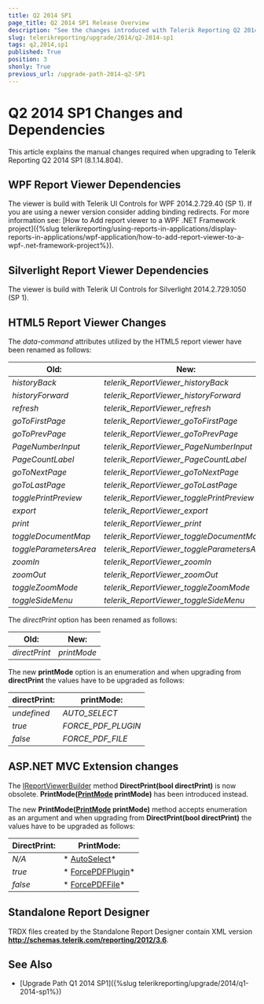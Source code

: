 ```yaml
---
title: Q2 2014 SP1
page_title: Q2 2014 SP1 Release Overview 
description: "See the changes introduced with Telerik Reporting Q2 2014 SP1 that should be considered before upgrading, and the 3rd party products & packages this version depends on."
slug: telerikreporting/upgrade/2014/q2-2014-sp1
tags: q2,2014,sp1
published: True
position: 3
shonly: True
previous_url: /upgrade-path-2014-q2-SP1
---
```


# Q2 2014 SP1 Changes and Dependencies

This article explains the manual changes required when upgrading to Telerik Reporting Q2 2014 SP1 (8.1.14.804).

## WPF Report Viewer Dependencies

The viewer is build with Telerik UI Controls for WPF 2014.2.729.40 (SP 1). If you are using a newer version consider adding binding redirects. For more information see: [How to Add report viewer to a WPF .NET Framework project]({%slug telerikreporting/using-reports-in-applications/display-reports-in-applications/wpf-application/how-to-add-report-viewer-to-a-wpf-.net-framework-project%}).

## Silverlight Report Viewer Dependencies

The viewer is build with Telerik UI Controls for Silverlight 2014.2.729.1050 (SP 1). 

## HTML5 Report Viewer Changes

The *data-command* attributes utilized by the HTML5 report viewer have been renamed as follows: 

|  __Old:__ |  __New:__ |
| ------ | ------ |
| *historyBack* | *telerik_ReportViewer_historyBack* |
| *historyForward* | *telerik_ReportViewer_historyForward* |
| *refresh* | *telerik_ReportViewer_refresh* |
| *goToFirstPage* | *telerik_ReportViewer_goToFirstPage* |
| *goToPrevPage* | *telerik_ReportViewer_goToPrevPage* |
| *PageNumberInput* | *telerik_ReportViewer_PageNumberInput* |
| *PageCountLabel* | *telerik_ReportViewer_PageCountLabel* |
| *goToNextPage* | *telerik_ReportViewer_goToNextPage* |
| *goToLastPage* | *telerik_ReportViewer_goToLastPage* |
| *togglePrintPreview* | *telerik_ReportViewer_togglePrintPreview* |
| *export* | *telerik_ReportViewer_export* |
| *print* | *telerik_ReportViewer_print* |
| *toggleDocumentMap* | *telerik_ReportViewer_toggleDocumentMap* |
| *toggleParametersArea* | *telerik_ReportViewer_toggleParametersArea* |
| *zoomIn* | *telerik_ReportViewer_zoomIn* |
| *zoomOut* | *telerik_ReportViewer_zoomOut* |
| *toggleZoomMode* | *telerik_ReportViewer_toggleZoomMode* |
| *toggleSideMenu* | *telerik_ReportViewer_toggleSideMenu* |


The *directPrint* option has been renamed as follows: 

|  __Old:__ |  __New:__ |
| ------ | ------ |
| *directPrint* | *printMode* |


The new __printMode__ option is an enumeration and when upgrading from __directPrint__ the values have to be upgraded as follows: 

|  __directPrint:__ |  __printMode:__ |
| ------ | ------ |
| *undefined* | *AUTO_SELECT* |
| *true* | *FORCE_PDF_PLUGIN* |
| *false* | *FORCE_PDF_FILE* |


## ASP.NET MVC Extension changes

The [IReportViewerBuilder](/reporting/api/Telerik.ReportViewer.Mvc.IReportViewerBuilder) method __DirectPrint(bool directPrint)__ is now obsolete. __PrintMode([PrintMode](/reporting/api/Telerik.ReportViewer.Mvc.PrintMode) printMode)__ has been introduced instead. 

The new __PrintMode([PrintMode](/reporting/api/Telerik.ReportViewer.Mvc.PrintMode) printMode)__ method accepts enumeration as an argument and when upgrading from __DirectPrint(bool directPrint)__ the values have to be upgraded as follows: 

|  __DirectPrint:__ |  __PrintMode:__ |
| ------ | ------ |
| *N/A* | * [AutoSelect](/reporting/api/Telerik.ReportViewer.Mvc.PrintMode#Telerik_ReportViewer_Mvc_PrintMode_AutoSelect)* |
| *true* | * [ForcePDFPlugin](/reporting/api/Telerik.ReportViewer.Mvc.PrintMode#Telerik_ReportViewer_Mvc_PrintMode_ForcePDFPlugin)* |
| *false* | * [ForcePDFFile](/reporting/api/Telerik.ReportViewer.Mvc.PrintMode#Telerik_ReportViewer_Mvc_PrintMode_ForcePDFFile)* |


## Standalone Report Designer

TRDX files created by the Standalone Report Designer contain XML version __http://schemas.telerik.com/reporting/2012/3.6__. 

## See Also

* [Upgrade Path Q1 2014 SP1]({%slug telerikreporting/upgrade/2014/q1-2014-sp1%})
